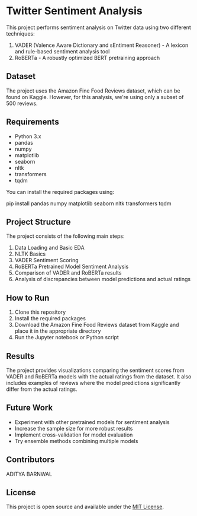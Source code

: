# Twitter Sentiment Analysis

This project performs sentiment analysis on Twitter data using two different techniques:
1. VADER (Valence Aware Dictionary and sEntiment Reasoner) - A lexicon and rule-based sentiment analysis tool
2. RoBERTa - A robustly optimized BERT pretraining approach

## Dataset

The project uses the Amazon Fine Food Reviews dataset, which can be found on Kaggle. However, for this analysis, we're using only a subset of 500 reviews.

## Requirements

- Python 3.x
- pandas
- numpy
- matplotlib
- seaborn
- nltk
- transformers
- tqdm

You can install the required packages using:

pip install pandas numpy matplotlib seaborn nltk transformers tqdm

## Project Structure

The project consists of the following main steps:

1. Data Loading and Basic EDA
2. NLTK Basics
3. VADER Sentiment Scoring
4. RoBERTa Pretrained Model Sentiment Analysis
5. Comparison of VADER and RoBERTa results
6. Analysis of discrepancies between model predictions and actual ratings

## How to Run

1. Clone this repository
2. Install the required packages
3. Download the Amazon Fine Food Reviews dataset from Kaggle and place it in the appropriate directory
4. Run the Jupyter notebook or Python script

## Results

The project provides visualizations comparing the sentiment scores from VADER and RoBERTa models with the actual ratings from the dataset. It also includes examples of reviews where the model predictions significantly differ from the actual ratings.

## Future Work

- Experiment with other pretrained models for sentiment analysis
- Increase the sample size for more robust results
- Implement cross-validation for model evaluation
- Try ensemble methods combining multiple models

## Contributors

ADITYA BARNWAL

## License

This project is open source and available under the [MIT License](LICENSE).
